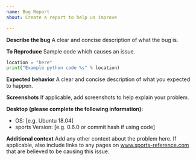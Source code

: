 ```yaml
---
name: Bug Report
about: Create a report to help us improve

---
```


**Describe the bug**
A clear and concise description of what the bug is.

**To Reproduce**
Sample code which causes an issue.
```python
location = "here"
print("Example python code %s" % location)
```

**Expected behavior**
A clear and concise description of what you expected to happen.

**Screenshots**
If applicable, add screenshots to help explain your problem.

**Desktop (please complete the following information):**
 - OS: [e.g. Ubuntu 18.04]
 - sports Version: [e.g. 0.6.0 or commit hash if using code]

**Additional context**
Add any other context about the problem here. If applicable, also include links to any pages on www.sports-reference.com that are believed to be causing this issue.
